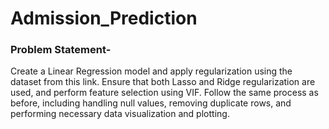 # Admission_Prediction

### Problem Statement-
Create a Linear Regression model and apply regularization using the dataset from this link. Ensure that both Lasso and Ridge regularization are used, and perform feature selection using VIF. Follow the same process as before, including handling null values, removing duplicate rows, and performing necessary data visualization and plotting.
